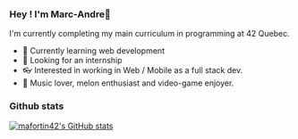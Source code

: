### Hey ! I'm Marc-Andre👋
I'm currently completing my main curriculum in programming at 42 Quebec.
  - 📕 Currently learning web development 
  - 🔨 Looking for an internship
  - 👓 Interested in working in Web / Mobile as a full stack dev.
  - 🎵 Music lover, melon enthusiast and video-game enjoyer. 
  ### Github stats
  [![mafortin42's GitHub stats](https://github-readme-stats.vercel.app/api?username=mafortin42&show_icons=true&theme=tokyonight)](https://github.com/mafortin42/github-readme-stats)
  
<!--
**mafortin42/mafortin42** is a ✨ _special_ ✨ repository because its `README.md` (this file) appears on your GitHub profile.

Here are some ideas to get you started:

- 🔭 I’m currently working on ...
- 🌱 I’m currently learning ...
- 👯 I’m looking to collaborate on ...
- 🤔 I’m looking for help with ...
- 💬 Ask me about ...
- 📫 How to reach me: ...
- 😄 Pronouns: ...
- ⚡ Fun fact: ...
-->
